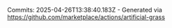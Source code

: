 Commits: 2025-04-26T13:38:40.183Z - Generated via https://github.com/marketplace/actions/artificial-grass
<br>
